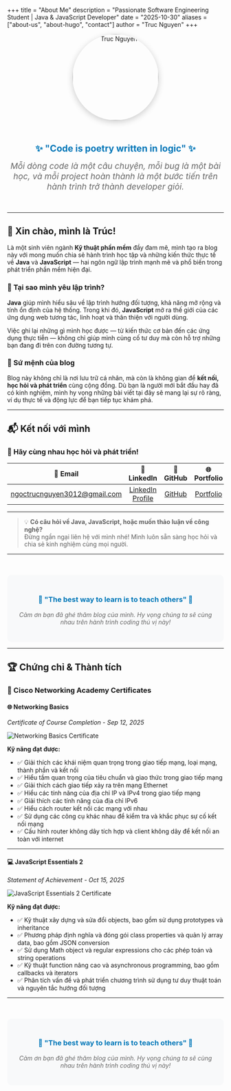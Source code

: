 +++
title = "About Me"
description = "Passionate Software Engineering Student | Java & JavaScript Developer"
date = "2025-10-30"
aliases = ["about-us", "about-hugo", "contact"]
author = "Truc Nguyen"
+++

<div style="text-align: center; margin-bottom: 3rem;">
  <img src="/images/profile.jpg" alt="Truc Nguyen" style="width: 200px; height: 200px; border-radius: 50%; object-fit: cover; margin-bottom: 1.5rem; box-shadow: 0 4px 15px rgba(0,0,0,0.2);">
  
  <h2 style="color: #0077b8; margin-bottom: 1rem;">✨ "Code is poetry written in logic" ✨</h2>
  
  <p style="font-size: 1.2rem; font-style: italic; color: #666; max-width: 600px; margin: 0 auto;">
    Mỗi dòng code là một câu chuyện, mỗi bug là một bài học, và mỗi project hoàn thành là một bước tiến trên hành trình trở thành developer giỏi.
  </p>
</div>

---

## 👋 Xin chào, mình là Trúc!

Là một sinh viên ngành **Kỹ thuật phần mềm** đầy đam mê, mình tạo ra blog này với mong muốn chia sẻ hành trình học tập và những kiến thức thực tế về **Java** và **JavaScript** — hai ngôn ngữ lập trình mạnh mẽ và phổ biến trong phát triển phần mềm hiện đại.

### 🚀 Tại sao mình yêu lập trình?

**Java** giúp mình hiểu sâu về lập trình hướng đối tượng, khả năng mở rộng và tính ổn định của hệ thống. Trong khi đó, **JavaScript** mở ra thế giới của các ứng dụng web tương tác, linh hoạt và thân thiện với người dùng.

Việc ghi lại những gì mình học được — từ kiến thức cơ bản đến các ứng dụng thực tiễn — không chỉ giúp mình củng cố tư duy mà còn hỗ trợ những bạn đang đi trên con đường tương tự.

### 🎯 Sứ mệnh của blog

Blog này không chỉ là nơi lưu trữ cá nhân, mà còn là không gian để **kết nối, học hỏi và phát triển** cùng cộng đồng. Dù bạn là người mới bắt đầu hay đã có kinh nghiệm, mình hy vọng những bài viết tại đây sẽ mang lại sự rõ ràng, ví dụ thực tế và động lực để bạn tiếp tục khám phá.

---

## 📬 Kết nối với mình

### 🤝 Hãy cùng nhau học hỏi và phát triển!

| 📧 **Email** | 💼 **LinkedIn** | 🐙 **GitHub** | 🌐 **Portfolio** |
|:---:|:---:|:---:|:---:|
| [ngoctrucnguyen3012@gmail.com](mailto:ngoctrucnguyen3012@gmail.com) | [LinkedIn Profile](https://www.linkedin.com/in/nguyen-ho-ngoc-truc-37075133b/) | [GitHub](https://github.com/ebecuaaii) | [Portfolio](https://my-portfolio-nine-lac-34.vercel.app/) |

---

> 💡 **Có câu hỏi về Java, JavaScript, hoặc muốn thảo luận về công nghệ?**  
> Đừng ngần ngại liên hệ với mình nhé! Mình luôn sẵn sàng học hỏi và chia sẻ kinh nghiệm cùng mọi người.

---

<div style="text-align: center; margin-top: 3rem; padding: 1.5rem; background: #f8f9fa; border-radius: 10px;">
  <h3 style="color: #0077b8;">🌟 "The best way to learn is to teach others" 🌟</h3>
  <p style="color: #666; font-style: italic;">
    Cảm ơn bạn đã ghé thăm blog của mình. Hy vọng chúng ta sẽ cùng nhau trên hành trình coding thú vị này!
  </p>
</div>



---

## 🏆 Chứng chỉ & Thành tích

### 📜 Cisco Networking Academy Certificates

#### 🌐 **Networking Basics** 
*Certificate of Course Completion - Sep 12, 2025*

![Networking Basics Certificate](/images/certificates/networking-basics.jpg "Cisco Networking Basics Certificate")

**Kỹ năng đạt được:**
- ✅ Giải thích các khái niệm quan trọng trong giao tiếp mạng, loại mạng, thành phần và kết nối
- ✅ Hiểu tầm quan trọng của tiêu chuẩn và giao thức trong giao tiếp mạng
- ✅ Giải thích cách giao tiếp xảy ra trên mạng Ethernet
- ✅ Hiểu các tính năng của địa chỉ IP và IPv4 trong giao tiếp mạng
- ✅ Giải thích các tính năng của địa chỉ IPv6
- ✅ Hiểu cách router kết nối các mạng với nhau
- ✅ Sử dụng các công cụ khác nhau để kiểm tra và khắc phục sự cố kết nối mạng
- ✅ Cấu hình router không dây tích hợp và client không dây để kết nối an toàn với internet

---

#### 💻 **JavaScript Essentials 2** 
*Statement of Achievement - Oct 15, 2025*

![JavaScript Essentials 2 Certificate](/images/certificates/javascript-essentials.jpg "Cisco JavaScript Essentials 2 Certificate")

**Kỹ năng đạt được:**
- ✅ Kỹ thuật xây dựng và sửa đổi objects, bao gồm sử dụng prototypes và inheritance
- ✅ Phương pháp định nghĩa và đóng gói class properties và quản lý array data, bao gồm JSON conversion
- ✅ Sử dụng Math object và regular expressions cho các phép toán và string operations
- ✅ Kỹ thuật function nâng cao và asynchronous programming, bao gồm callbacks và iterators
- ✅ Phân tích vấn đề và phát triển chương trình sử dụng tư duy thuật toán và nguyên tắc hướng đối tượng

---

<div style="text-align: center; margin-top: 3rem; padding: 1.5rem; background: #f8f9fa; border-radius: 10px;">
  <h3 style="color: #0077b8;">🌟 "The best way to learn is to teach others" 🌟</h3>
  <p style="color: #666; font-style: italic;">
    Cảm ơn bạn đã ghé thăm blog của mình. Hy vọng chúng ta sẽ cùng nhau trên hành trình coding thú vị này!
  </p>
</div>